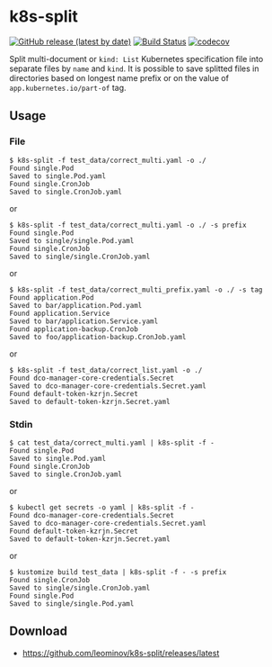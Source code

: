 # k8s-split

[![GitHub release (latest by date)](https://img.shields.io/github/v/release/leominov/k8s-split)](https://github.com/leominov/k8s-split/releases/latest)
[![Build Status](https://travis-ci.com/leominov/k8s-split.svg?branch=master)](https://travis-ci.com/leominov/k8s-split)
[![codecov](https://codecov.io/gh/leominov/k8s-split/branch/master/graph/badge.svg)](https://codecov.io/gh/leominov/k8s-split)

Split multi-document or `kind: List` Kubernetes specification file into separate files by `name` and `kind`. It is possible to save splitted files in directories based on longest name prefix or on the value of `app.kubernetes.io/part-of` tag.

## Usage

### File

```
$ k8s-split -f test_data/correct_multi.yaml -o ./
Found single.Pod
Saved to single.Pod.yaml
Found single.CronJob
Saved to single.CronJob.yaml
```

or

```
$ k8s-split -f test_data/correct_multi.yaml -o ./ -s prefix
Found single.Pod
Saved to single/single.Pod.yaml
Found single.CronJob
Saved to single/single.CronJob.yaml
```

or

```
$ k8s-split -f test_data/correct_multi_prefix.yaml -o ./ -s tag
Found application.Pod
Saved to bar/application.Pod.yaml
Found application.Service
Saved to bar/application.Service.yaml
Found application-backup.CronJob
Saved to foo/application-backup.CronJob.yaml
```

or

```
$ k8s-split -f test_data/correct_list.yaml -o ./
Found dco-manager-core-credentials.Secret
Saved to dco-manager-core-credentials.Secret.yaml
Found default-token-kzrjn.Secret
Saved to default-token-kzrjn.Secret.yaml
```

### Stdin

```
$ cat test_data/correct_multi.yaml | k8s-split -f -
Found single.Pod
Saved to single.Pod.yaml
Found single.CronJob
Saved to single.CronJob.yaml
```

or

```
$ kubectl get secrets -o yaml | k8s-split -f -
Found dco-manager-core-credentials.Secret
Saved to dco-manager-core-credentials.Secret.yaml
Found default-token-kzrjn.Secret
Saved to default-token-kzrjn.Secret.yaml
```

or

```
$ kustomize build test_data | k8s-split -f - -s prefix
Found single.CronJob
Saved to single/single.CronJob.yaml
Found single.Pod
Saved to single/single.Pod.yaml
```

## Download

* https://github.com/leominov/k8s-split/releases/latest
